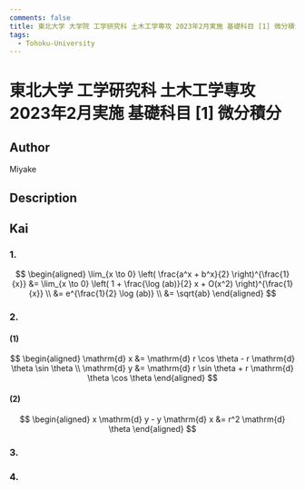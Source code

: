 ```yaml
---
comments: false
title: 東北大学 大学院 工学研究科 土木工学専攻 2023年2月実施 基礎科目 [1] 微分積分
tags:
  - Tohoku-University
---
```

# 東北大学 工学研究科 土木工学専攻 2023年2月実施 基礎科目 \[1\] 微分積分

## **Author**
Miyake

## **Description**

## **Kai**
### 1.

$$
\begin{aligned}
\lim_{x \to 0} \left( \frac{a^x + b^x}{2} \right)^{\frac{1}{x}}
&= \lim_{x \to 0} \left( 1 + \frac{\log (ab)}{2} x + O(x^2) \right)^{\frac{1}{x}}
\\
&= e^{\frac{1}{2} \log (ab)}
\\
&= \sqrt{ab}
\end{aligned}
$$

### 2.
#### (1)

$$
\begin{aligned}
\mathrm{d} x &= \mathrm{d} r \cos \theta - r \mathrm{d} \theta \sin \theta
\\
\mathrm{d} y &= \mathrm{d} r \sin \theta + r \mathrm{d} \theta \cos \theta
\end{aligned}
$$

#### (2)

$$
\begin{aligned}
x \mathrm{d} y - y \mathrm{d} x &= r^2 \mathrm{d} \theta
\end{aligned}
$$

### 3.

### 4. 